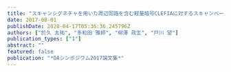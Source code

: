 ```yaml
---
title: "スキャンシグネチャを用いた周辺回路を含む軽量暗号CLEFIAに対するスキャンベース攻撃"
date: 2017-08-01
publishDate: 2020-04-17T05:36:36.245796Z
authors: ["於久 太祐", "多和田 雅師", "柳澤 政生", "戸川 望"]
publication_types: ["1"]
abstract: ""
featured: false
publication: "*DAシンポジウム2017論文集*"
---
```


